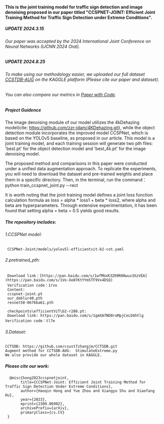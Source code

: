 #### This is the joint training model for traffic sign detection and image denoising proposed in our paper titled "CCSPNET-JOINT: Efficient Joint Training Method for Traffic Sign Detection under Extreme Conditions".

##### UPDATE 2024.3.15
###### Our paper was accepted by the 2024 International Joint Conference on Neural Networks (IJCNN 2024 Oral).

##### UPDATE 2024.8.25 
###### To make using our methodology easier, we uploaded our full dataset *[CCSTDB-AUG]()* on the KAGGLE platform (Please cite our paper and dataset).

###### You can also compare our metrics in *[Paper with Code](https://paperswithcode.com/paper/ccspnet-joint-efficient-joint-training-method)*.

##### Project Guidence 
The image denoising module of our model utilizes the 4kDehazing model(cite: https://github.com/zzr-idam/4KDehazing.git), 
while the object detection module incorporates the improved model CCSPNet, 
which is based on the YOLOv5 baseline, as proposed in our article.
This model is a joint training model, and each training session will generate two pth files: 'best.pt' for the object detection model 
and 'best_4k.pt' for the image denoising model.

The proposed method and comparisons in this paper were conducted under a unified data augmentation approach. To replicate the experiments, you will need to download the dataset and pre-trained weights and place them in a specific directory. 
Then, in the terminal, run the command：python train_ccspnet_joint.py --rect

It is worth noting that the joint training model defines a joint loss function calculation formula as 
loss = alpha * loss1 + beta * loss2, 
where alpha and beta are hyperparameters. Through extensive experimentation, it has been found that setting alpha = beta = 0.5 yields good results.
 
##### The repository includes:

###### 1.CCSPNet model:
     CCSPNet-Joint/models/yolov5l-efficientvit-b2-cot.yaml

###### 2.pretrained_pth:
     Download link：[https://pan.baidu.com/s/1wfMUxK3Z09R00wus3XzVEA](https://pan.baidu.com/s/1Vo-Xe07KtYYm5TF9Vx4DSQ) 
     Verification code：1rvo 
     Content:
     ccspnet-joint.pt
     our_deblur40.pth
     resnet50-0676ba61.pth
     
     checkpoints\efficientViT\b2-r288.pt: 
     Download link: https://pan.baidu.com/s/1gmXAfND0roMpjCeLO4htlg    Verification code：tl7e 

###### 3.Dataset:
    CCTSDB: https://github.com/csust7zhangjm/CCTSDB.git
    Augment method for CCTSDB-AUG:  StimulateExtreme.py
    We also provide our whole dataset in KAGGLE.

##### Please cite our work:
      @misc{hong2023ccspnetjoint,
           title={CCSPNet-Joint: Efficient Joint Training Method for Traffic Sign Detection Under Extreme Conditions}, 
           author={Haoqin Hong and Yue Zhou and Xiangyu Shu and Xiaofang Hu},
           year={2023},
           eprint={2309.06902},
           archivePrefix={arXiv},
           primaryClass={cs.CV}
     }

